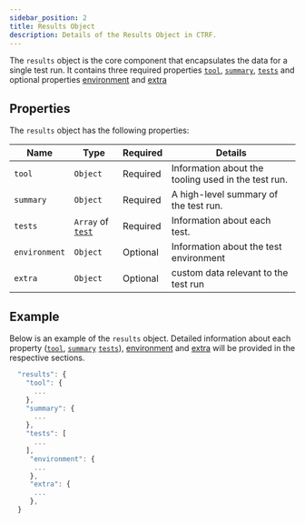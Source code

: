 ```yaml
---
sidebar_position: 2
title: Results Object
description: Details of the Results Object in CTRF.
---
```


The `results` object is the core component that encapsulates the data for a single test run. It contains three required properties [`tool`](/docs/specification/tool), [`summary`](/docs/specification/summary), [`tests`](/docs/specification/tests) and optional properties [environment](/docs/specification/environment) and [extra](/docs/specification/extra)

## Properties

The `results` object has the following properties:

| Name    | Type     | Required | Details                                             |
| ------- | -------- | -------- | -------------------------------------------         |
| `tool`  | `Object` | Required | Information about the tooling used in the test run. |
| `summary`| `Object` | Required | A high-level summary of the test run.               |
| `tests` | `Array` of [`test`](/docs/specification/test) | Required | Information about each test. |
| `environment` | `Object` | Optional | Information about the test environment |
| `extra`      | `Object` | Optional | custom data relevant to the test run                         |

## Example

Below is an example of the `results` object. Detailed information about each property ([`tool`](/docs/specification/tool), [`summary`](/docs/specification/summary) [`tests`](/docs/specification/tests)), [environment](/docs/specification/environment) and [extra](/docs/specification/extra) will be provided in the respective sections.

``` js
  "results": { 
    "tool": {
      ...
    },
    "summary": {
      ...
    },
    "tests": [
      ...
    ],
     "environment": {
      ...
     },
     "extra": {
      ...
     },
  }
```
